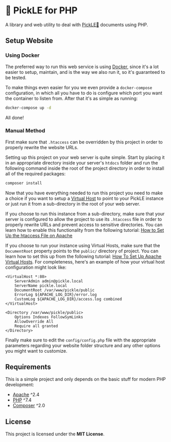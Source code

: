 # 🥒 PickLE for PHP

A library and web utility to deal with [PickLE🥒](https://github.com/nathanpc/pickle)
documents using PHP.

## Setup Website

### Using Docker

The preferred way to run this web service is using [Docker](https://www.docker.com/),
since it's a lot easier to setup, maintain, and is the way we also run it, so
it's guaranteed to be tested.

To make things even easier for you we even provide a `docker-compose`
configuration, in which all you have to do is configure which port you want
the container to listen from. After that it's as simple as running:

```bash
docker-compose up -d
```

All done!

### Manual Method

First make sure that `.htaccess` can be overridden by this project in order to
properly rewrite the website URLs.

Setting up this project on your web server is quite simple. Start by placing it
in an appropriate directory inside your server's `htdocs` folder and run the
following command inside the root of the project directory in order to install
all of the required packages:

```bash
composer install
```

Now that you have everything needed to run this project you need to make a
choice if you want to setup a [Virtual Host](https://httpd.apache.org/docs/2.4/vhosts/examples.html)
to point to your PickLE instance or just run it from a sub-directory in the root
of your web server.

If you choose to run this instance from a sub-directory, make sure that your
server is configured to allow the project to use its `.htaccess` file in order
to properly rewrite URLs and prevent access to sensitive directories. You can
learn how to enable this functionality from the following tutorial:
[How to Set Up the htaccess File on Apache](https://www.linode.com/docs/guides/how-to-set-up-htaccess-on-apache/)

If you choose to run your instance using Virtual Hosts, make sure that the
`DocumentRoot` property points to the `public/` directory of project. You can
learn how to set this up from the following tutorial:
[How To Set Up Apache Virtual Hosts](https://www.digitalocean.com/community/tutorial_collections/how-to-set-up-apache-virtual-hosts).
For completeness, here's an example of how your virtual host configuration
might look like:

```apacheconf
<VirtualHost *:80>
    ServerAdmin admin@pickle.local
    ServerName pickle.local
    DocumentRoot /var/www/pickle/public
    ErrorLog ${APACHE_LOG_DIR}/error.log
    CustomLog ${APACHE_LOG_DIR}/access.log combined
</VirtualHost>

<Directory /var/www/pickle/public>
    Options Indexes FollowSymLinks
    AllowOverride All
    Require all granted
</Directory>
```

Finally make sure to edit the `config/config.php` file with the appropriate
parameters regarding your website folder structure and any other options you
might want to customize.

## Requirements

This is a simple project and only depends on the basic stuff for modern PHP
development:

- [Apache](https://httpd.apache.org/) ^2.4
- [PHP](https://www.php.net/downloads.php#v7.4.13) ^7.4
- [Composer](https://getcomposer.org/download/) ^2.0

## License

This project is licensed under the **MIT License**.
